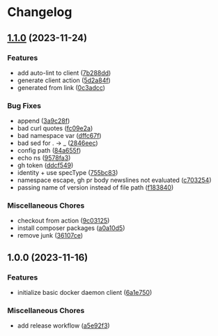 # Changelog

## [1.1.0](https://github.com/mdshack/docker-php/compare/v1.0.0...v1.1.0) (2023-11-24)


### Features

* add auto-lint to client ([7b288dd](https://github.com/mdshack/docker-php/commit/7b288dd25f16cb118f898896f24b9dfcc3bcb3d2))
* generate client action ([5d2a84f](https://github.com/mdshack/docker-php/commit/5d2a84fb483e97adf52a9acadbad70fa37df5c34))
* generated from link ([0c3adcc](https://github.com/mdshack/docker-php/commit/0c3adcc1af369ea6fd06eb222ffc580459b8fb99))


### Bug Fixes

* append ([3a9c28f](https://github.com/mdshack/docker-php/commit/3a9c28f9934319af24435a0b60d7631aab994ccb))
* bad curl quotes ([fc09e2a](https://github.com/mdshack/docker-php/commit/fc09e2aef2c89d6f2ab1ad369769bfea3a13655a))
* bad namespace var ([dffc67f](https://github.com/mdshack/docker-php/commit/dffc67fc122532c2a7794d7c3cc07dfebaa55de8))
* bad sed for . -&gt; _ ([2846eec](https://github.com/mdshack/docker-php/commit/2846eecd0c6167d6055d9ecbe70173c744bbfa08))
* config path ([84a655f](https://github.com/mdshack/docker-php/commit/84a655f6314ef7ddc5833ebd0c9c4c72b3940379))
* echo ns ([9578fa3](https://github.com/mdshack/docker-php/commit/9578fa31e5701e12a8b24b2bd8b1ef2f4eb81159))
* gh token ([ddcf549](https://github.com/mdshack/docker-php/commit/ddcf5492814de6ccec381a725f0f8a216c1d87db))
* identity + use specType ([755bc83](https://github.com/mdshack/docker-php/commit/755bc8363ff2869f8af15428d72c46ded3a29c7d))
* namespace escape, gh pr body newslines not evaluated ([c703254](https://github.com/mdshack/docker-php/commit/c703254be79666e3f7211fc97cb23934cda60485))
* passing name of version instead of file path ([f183840](https://github.com/mdshack/docker-php/commit/f183840a3dd7f359d0461f441543659815b0e294))


### Miscellaneous Chores

* checkout from action ([9c03125](https://github.com/mdshack/docker-php/commit/9c03125be210b0227fb77cdd6d54752a8d62e264))
* install composer packages ([a0a10d5](https://github.com/mdshack/docker-php/commit/a0a10d516d656d08b3040aa0df7fdc0256952916))
* remove junk ([36107ce](https://github.com/mdshack/docker-php/commit/36107cef14f5cd2953d657e1fb88d27f910f4291))

## 1.0.0 (2023-11-16)


### Features

* initialize basic docker daemon client ([6a1e750](https://github.com/mdshack/docker-php/commit/6a1e7505928cd4bf84e49f1823c6a987dbadf9a7))


### Miscellaneous Chores

* add release workflow ([a5e92f3](https://github.com/mdshack/docker-php/commit/a5e92f314a8bf710764aa06635ec1638bf897ced))
